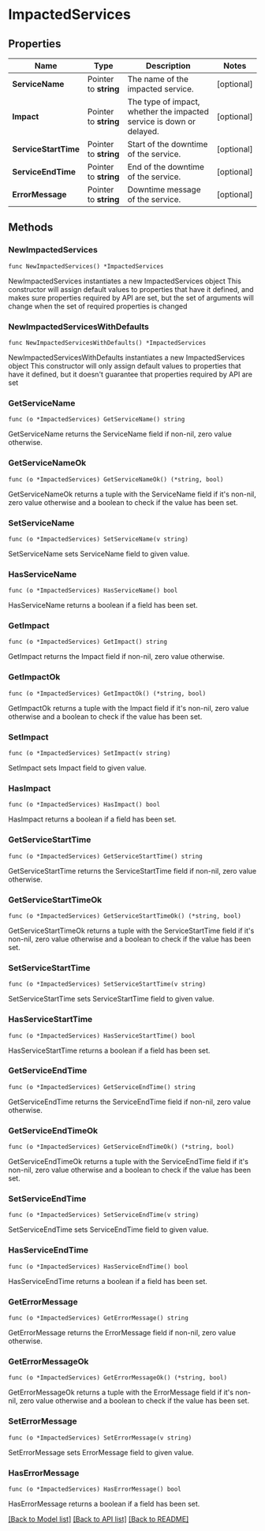 # ImpactedServices

## Properties

Name | Type | Description | Notes
------------ | ------------- | ------------- | -------------
**ServiceName** | Pointer to **string** | The name of the impacted service. | [optional] 
**Impact** | Pointer to **string** | The type of impact, whether the impacted service is down or delayed. | [optional] 
**ServiceStartTime** | Pointer to **string** | Start of the downtime of the service. | [optional] 
**ServiceEndTime** | Pointer to **string** | End of the downtime of the service. | [optional] 
**ErrorMessage** | Pointer to **string** | Downtime message of the service. | [optional] 

## Methods

### NewImpactedServices

`func NewImpactedServices() *ImpactedServices`

NewImpactedServices instantiates a new ImpactedServices object
This constructor will assign default values to properties that have it defined,
and makes sure properties required by API are set, but the set of arguments
will change when the set of required properties is changed

### NewImpactedServicesWithDefaults

`func NewImpactedServicesWithDefaults() *ImpactedServices`

NewImpactedServicesWithDefaults instantiates a new ImpactedServices object
This constructor will only assign default values to properties that have it defined,
but it doesn't guarantee that properties required by API are set

### GetServiceName

`func (o *ImpactedServices) GetServiceName() string`

GetServiceName returns the ServiceName field if non-nil, zero value otherwise.

### GetServiceNameOk

`func (o *ImpactedServices) GetServiceNameOk() (*string, bool)`

GetServiceNameOk returns a tuple with the ServiceName field if it's non-nil, zero value otherwise
and a boolean to check if the value has been set.

### SetServiceName

`func (o *ImpactedServices) SetServiceName(v string)`

SetServiceName sets ServiceName field to given value.

### HasServiceName

`func (o *ImpactedServices) HasServiceName() bool`

HasServiceName returns a boolean if a field has been set.

### GetImpact

`func (o *ImpactedServices) GetImpact() string`

GetImpact returns the Impact field if non-nil, zero value otherwise.

### GetImpactOk

`func (o *ImpactedServices) GetImpactOk() (*string, bool)`

GetImpactOk returns a tuple with the Impact field if it's non-nil, zero value otherwise
and a boolean to check if the value has been set.

### SetImpact

`func (o *ImpactedServices) SetImpact(v string)`

SetImpact sets Impact field to given value.

### HasImpact

`func (o *ImpactedServices) HasImpact() bool`

HasImpact returns a boolean if a field has been set.

### GetServiceStartTime

`func (o *ImpactedServices) GetServiceStartTime() string`

GetServiceStartTime returns the ServiceStartTime field if non-nil, zero value otherwise.

### GetServiceStartTimeOk

`func (o *ImpactedServices) GetServiceStartTimeOk() (*string, bool)`

GetServiceStartTimeOk returns a tuple with the ServiceStartTime field if it's non-nil, zero value otherwise
and a boolean to check if the value has been set.

### SetServiceStartTime

`func (o *ImpactedServices) SetServiceStartTime(v string)`

SetServiceStartTime sets ServiceStartTime field to given value.

### HasServiceStartTime

`func (o *ImpactedServices) HasServiceStartTime() bool`

HasServiceStartTime returns a boolean if a field has been set.

### GetServiceEndTime

`func (o *ImpactedServices) GetServiceEndTime() string`

GetServiceEndTime returns the ServiceEndTime field if non-nil, zero value otherwise.

### GetServiceEndTimeOk

`func (o *ImpactedServices) GetServiceEndTimeOk() (*string, bool)`

GetServiceEndTimeOk returns a tuple with the ServiceEndTime field if it's non-nil, zero value otherwise
and a boolean to check if the value has been set.

### SetServiceEndTime

`func (o *ImpactedServices) SetServiceEndTime(v string)`

SetServiceEndTime sets ServiceEndTime field to given value.

### HasServiceEndTime

`func (o *ImpactedServices) HasServiceEndTime() bool`

HasServiceEndTime returns a boolean if a field has been set.

### GetErrorMessage

`func (o *ImpactedServices) GetErrorMessage() string`

GetErrorMessage returns the ErrorMessage field if non-nil, zero value otherwise.

### GetErrorMessageOk

`func (o *ImpactedServices) GetErrorMessageOk() (*string, bool)`

GetErrorMessageOk returns a tuple with the ErrorMessage field if it's non-nil, zero value otherwise
and a boolean to check if the value has been set.

### SetErrorMessage

`func (o *ImpactedServices) SetErrorMessage(v string)`

SetErrorMessage sets ErrorMessage field to given value.

### HasErrorMessage

`func (o *ImpactedServices) HasErrorMessage() bool`

HasErrorMessage returns a boolean if a field has been set.


[[Back to Model list]](../README.md#documentation-for-models) [[Back to API list]](../README.md#documentation-for-api-endpoints) [[Back to README]](../README.md)


